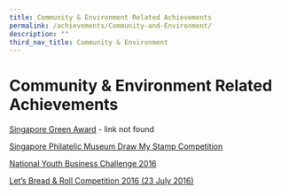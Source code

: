 ```yaml
---
title: Community & Environment Related Achievements
permalink: /achievements/Community-and-Environment/
description: ""
third_nav_title: Community & Environment
---
```

# **Community & Environment Related Achievements**

[Singapore Green Award](https://yusofishaksec-moe-edu-sg-admin.cwp.sg/yi-stories/achievements/2019/singapore-green-award-yellow-flame) - link not found

[Singapore Philatelic Museum Draw My Stamp Competition](/yi-stories/achievements/2019/singapore-philatelic-museum-draw-my-stamp-competition)

[National Youth Business Challenge 2016](/yi-stories/achievements/2016/national-youth-business-challenge-2016)

[Let’s Bread & Roll Competition 2016 (23 July 2016)](/achievements/2016/let-s-bread-n-roll-competition-2016-23-july-2016)